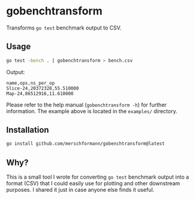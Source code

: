 # gobenchtransform

Transforms `go test` benchmark output to CSV.

## Usage

```bash
go test -bench . | gobenchtransform > bench.csv
```

Output:

```csv
name,ops,ns_per_op
Slice-24,20372328,55.510000
Map-24,86512916,11.610000
```

Please refer to the help manual (`gobenchtransform -h`) for further information. The example above is located in the `examples/` directory.

## Installation

```bash
go install github.com/merschformann/gobenchtransform@latest
```

## Why?

This is a small tool I wrote for converting `go test` benchmark output into a format (CSV) that I could easily use for plotting and other downstream purposes. I shared it just in case anyone else finds it useful.
